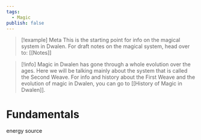 ```yaml
---
tags:
  - Magic
publish: false
---
```

>[!example] Meta
This is the starting point for info on the magical system in Dwalen. For draft notes on the magical system, head over to: [[Notes]]

> [!info]
Magic in Dwalen has gone through a whole evolution over the ages. Here we will be talking mainly about the system that is called the Second Weave. For info and history about the First Weave and the evolution of magic in Dwalen, you can go to [[History of Magic in Dwalen]].




# Fundamentals
energy source


